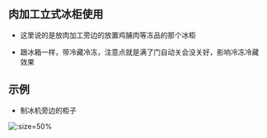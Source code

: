 ## 肉加工立式冰柜使用

*  这里说的是放肉加工旁边的放置鸡脯肉等冻品的那个冰柜

* 跟冰箱一样，带冷藏冷冻，注意点就是满了门自动关会没关好，影响冷冻冷藏效果


## 示例

* 制冰机旁边的柜子


![](https://gitee.com/GaloisFields/WORKFLOWS4COMPANY/raw/master/resources/pic/equipment/肉加工立式冰柜.jpeg ':size=50%')
